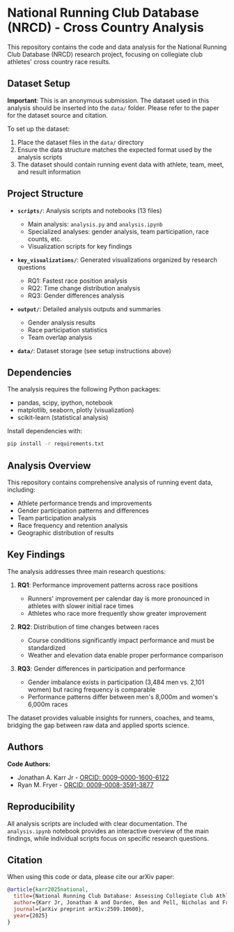 # National Running Club Database (NRCD) - Cross Country Analysis

This repository contains the code and data analysis for the National Running Club Database (NRCD) research project, focusing on collegiate club athletes' cross country race results.

## Dataset Setup

**Important**: This is an anonymous submission. The dataset used in this analysis should be inserted into the `data/` folder. Please refer to the paper for the dataset source and citation.

To set up the dataset:
1. Place the dataset files in the `data/` directory
2. Ensure the data structure matches the expected format used by the analysis scripts
3. The dataset should contain running event data with athlete, team, meet, and result information

## Project Structure

- **`scripts/`**: Analysis scripts and notebooks (13 files)
  - Main analysis: `analysis.py` and `analysis.ipynb`
  - Specialized analyses: gender analysis, team participation, race counts, etc.
  - Visualization scripts for key findings

- **`key_visualizations/`**: Generated visualizations organized by research questions
  - RQ1: Fastest race position analysis
  - RQ2: Time change distribution analysis  
  - RQ3: Gender differences analysis

- **`output/`**: Detailed analysis outputs and summaries
  - Gender analysis results
  - Race participation statistics
  - Team overlap analysis

- **`data/`**: Dataset storage (see setup instructions above)

## Dependencies

The analysis requires the following Python packages:
- pandas, scipy, ipython, notebook
- matplotlib, seaborn, plotly (visualization)
- scikit-learn (statistical analysis)

Install dependencies with:
```bash
pip install -r requirements.txt
```

## Analysis Overview

This repository contains comprehensive analysis of running event data, including:
- Athlete performance trends and improvements
- Gender participation patterns and differences
- Team participation analysis
- Race frequency and retention analysis
- Geographic distribution of results

## Key Findings

The analysis addresses three main research questions:

1. **RQ1**: Performance improvement patterns across race positions
   - Runners' improvement per calendar day is more pronounced in athletes with slower initial race times
   - Athletes who race more frequently show greater improvement

2. **RQ2**: Distribution of time changes between races
   - Course conditions significantly impact performance and must be standardized
   - Weather and elevation data enable proper performance comparison

3. **RQ3**: Gender differences in participation and performance
   - Gender imbalance exists in participation (3,484 men vs. 2,101 women) but racing frequency is comparable
   - Performance patterns differ between men's 8,000m and women's 6,000m races

The dataset provides valuable insights for runners, coaches, and teams, bridging the gap between raw data and applied sports science.

## Authors

**Code Authors:**
- Jonathan A. Karr Jr - [ORCID: 0009-0000-1600-6122](https://orcid.org/0009-0000-1600-6122)
- Ryan M. Fryer - [ORCID: 0009-0008-3591-3877](https://orcid.org/0009-0008-3591-3877)

## Reproducibility

All analysis scripts are included with clear documentation. The `analysis.ipynb` notebook provides an interactive overview of the main findings, while individual scripts focus on specific research questions.

## Citation

When using this code or data, please cite our arXiv paper:

```bibtex
@article{karr2025national,
  title={National Running Club Database: Assessing Collegiate Club Athletes' Cross Country Race Results},
  author={Karr Jr, Jonathan A and Darden, Ben and Pell, Nicholas and Fryer, Ryan M and Ambrose, Kayla and Hall, Evan and Bualuan, Ramzi K and Chawla, Nitesh V},
  journal={arXiv preprint arXiv:2509.10600},
  year={2025}
}
```


